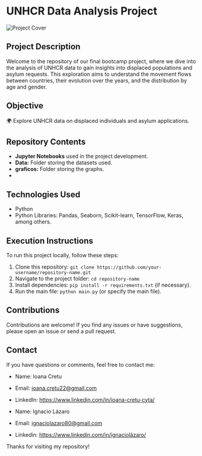 # UNHCR Data Analysis Project

![Project Cover](https://i1.wp.com/entrefronteras.com/wp-content/uploads/2015/06/04.jpg.jpg?resize=600%2C400&ssl=1)

## Project Description

Welcome to the repository of our final bootcamp project, where we dive into the analysis of UNHCR data to gain insights into displaced populations and asylum requests. This exploration aims to understand the movement flows between countries, their evolution over the years, and the distribution by age and gender.

## Objective

🌍 Explore UNHCR data on displaced individuals and asylum applications.

## Repository Contents

- **Jupyter Notebooks** used in the project development.
- **Data:** Folder storing the datasets used.
- **graficos:** Folder storing the graphs.
- 
## Technologies Used

- Python
- Python Libraries: Pandas, Seaborn, Scikit-learn, TensorFlow, Keras, among others.

## Execution Instructions

To run this project locally, follow these steps:

1. Clone this repository: `git clone https://github.com/your-username/repository-name.git`
2. Navigate to the project folder: `cd repository-name`
3. Install dependencies: `pip install -r requirements.txt` (if necessary).
4. Run the main file: `python main.py` (or specify the main file).

## Contributions

Contributions are welcome! If you find any issues or have suggestions, please open an issue or send a pull request.

## Contact

If you have questions or comments, feel free to contact me:

- Name: Ioana Cretu
- Email: ioana.cretu22@gmail.com
- LinkedIn: https://www.linkedin.com/in/ioana-cretu-cyta/

- Name: Ignacio Lázaro
- Email: ignaciolazaro80@gmail.com
- Linkedin: https://www.linkedin.com/in/ignaciolázaro/

Thanks for visiting my repository!
 
